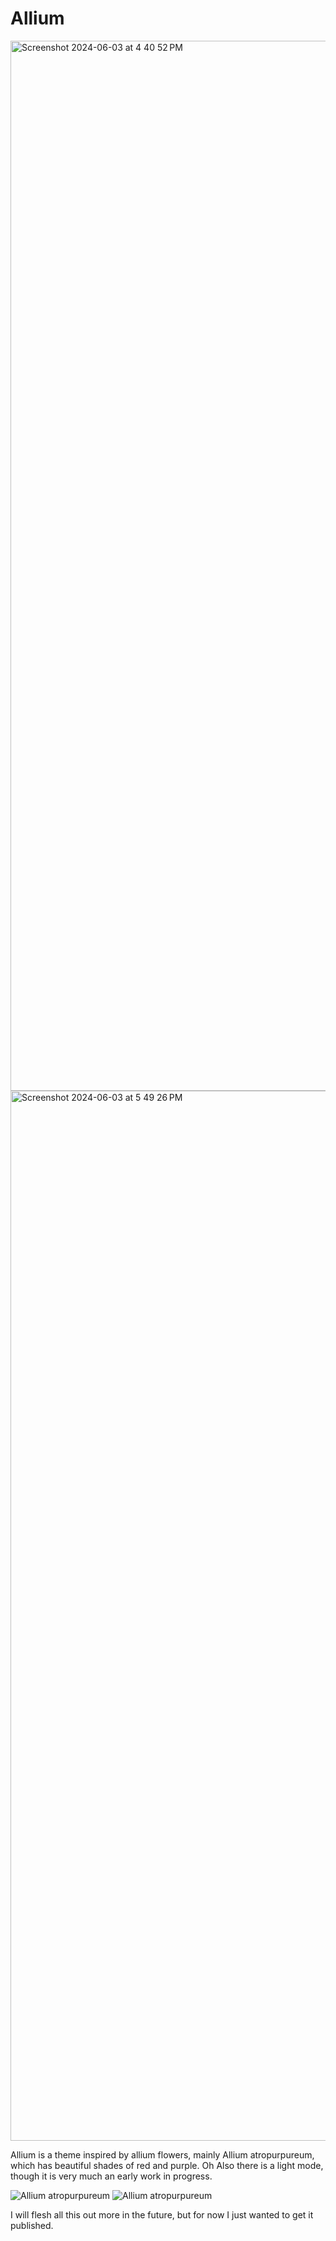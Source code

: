 # Allium
<img width="1680" alt="Screenshot 2024-06-03 at 4 40 52 PM" src="https://github.com/nulglyph/Allium/assets/170279949/bde74c38-ea69-49ba-aacf-51d0e9348126">

<img width="1680" alt="Screenshot 2024-06-03 at 5 49 26 PM" src="https://github.com/nulglyph/Allium/assets/170279949/897604d1-20bf-42d0-af0b-2b69601e98f6">



Allium is a theme inspired by allium flowers, mainly Allium atropurpureum, which has beautiful shades of red and purple. Oh Also there is a light mode, though it is very much an early work in progress.

![Allium atropurpureum](https://cdn11.bigcommerce.com/s-1b9100svju/images/stencil/1280x1280/products/1002/479/DETA-19__59595.1652281691.jpg?c=1)
![Allium atropurpureum](https://images.immediate.co.uk/production/volatile/sites/10/2018/08/db45aa4b-25a2-471c-9047-41fa74432d70-26b8ae0.jpg?quality=90&webp=true&resize=900,600)



I will flesh all this out more in the future, but for now I just wanted to get it published.


